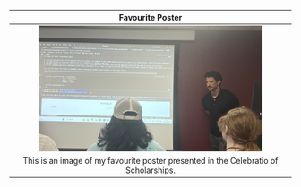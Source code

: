
|                           Favourite Poster                                 |
| :------------------------------------------------------------------------: |
|  <img src="IMG_0959.jpeg" width="400">   |
| This is an image of my favourite poster presented in the Celebratio of Scholarships. |
